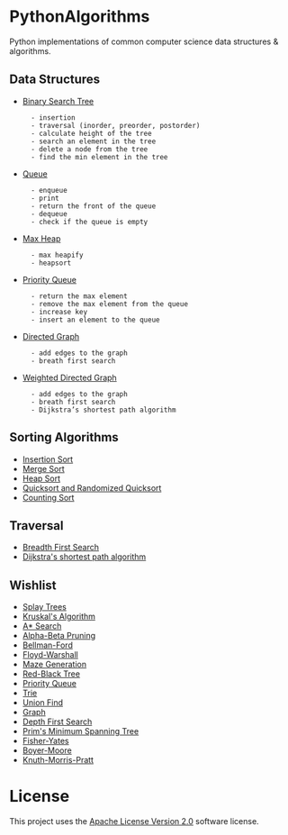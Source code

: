 # PythonAlgorithms

Python implementations of common computer science data structures & algorithms.

## Data Structures 
- [Binary Search Tree](binary_search_tree.py)
        
        - insertion
        - traversal (inorder, preorder, postorder)
        - calculate height of the tree
        - search an element in the tree
        - delete a node from the tree
        - find the min element in the tree
        
- [Queue](queue.py)
     
        - enqueue
        - print
        - return the front of the queue
        - dequeue
        - check if the queue is empty

- [Max Heap](maxheap.py)

        - max heapify
        - heapsort
        
- [Priority Queue](priority_queue.py)
    
        - return the max element
        - remove the max element from the queue
        - increase key
        - insert an element to the queue
        
- [Directed Graph](graph.py) 
        
        - add edges to the graph
        - breath first search
        
- [Weighted Directed Graph](weighted_graph.py) 
        
        - add edges to the graph
        - breath first search
        - Dijkstra’s shortest path algorithm
        

## Sorting Algorithms
- [Insertion Sort](insertion_sort.py)
- [Merge Sort](merge_sort.py)
- [Heap Sort](maxheap.py)
- [Quicksort and Randomized Quicksort](quick_sort.py)
- [Counting Sort](counting_sort.py)

## Traversal
- [Breadth First Search](graph.py)
- [Dijkstra's shortest path algorithm](weighted_graph.py)

## Wishlist

- [Splay Trees](https://en.wikipedia.org/wiki/Splay_tree)
- [Kruskal's Algorithm](https://en.wikipedia.org/wiki/Kruskal%27s_algorithm)
- [A* Search](https://en.wikipedia.org/wiki/A*_search_algorithm)
- [Alpha-Beta Pruning](https://en.wikipedia.org/wiki/Alpha–beta_pruning)
- [Bellman-Ford](https://en.wikipedia.org/wiki/Bellman–Ford_algorithm)
- [Floyd-Warshall](https://en.wikipedia.org/wiki/Floyd–Warshall_algorithm)
- [Maze Generation](https://en.wikipedia.org/wiki/Maze_generation_algorithm)
- [Red-Black Tree](https://en.wikipedia.org/wiki/Red–black_tree)
- [Priority Queue](https://en.wikipedia.org/wiki/Priority_queue)
- [Trie](https://en.wikipedia.org/wiki/Trie)
- [Union Find](https://en.wikipedia.org/wiki/Disjoint-set_data_structure)
- [Graph](https://en.wikipedia.org/wiki/Graph_(abstract_data_type))
- [Depth First Search](https://en.wikipedia.org/wiki/Depth-first_search)
- [Prim's Minimum Spanning Tree](https://en.wikipedia.org/wiki/Prim%27s_algorithm)
- [Fisher-Yates](https://en.wikipedia.org/wiki/Fisher–Yates_shuffle)
- [Boyer-Moore](https://en.wikipedia.org/wiki/Boyer–Moore_string_search_algorithm)
- [Knuth-Morris-Pratt](https://en.wikipedia.org/wiki/Knuth–Morris–Pratt_algorithm)

# License
This project uses the [Apache License Version 2.0](LICENSE) software license.
